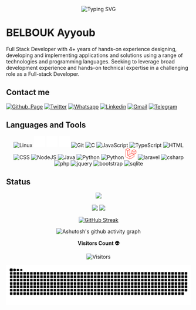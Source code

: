 <div align="center">

![Typing SVG](https://readme-typing-svg.herokuapp.com?font=VictorMono&weight=900&size=30&duration=1500&pause=1500&color=FDAE57&center=true&vCenter=true&width=500&lines=Hey!+I'm+Ayyoub+;A+Full+Stack++Developer;And+a+Graphic+Designer;I'm+a+FREELANCER)

</div>

# BELBOUK Ayyoub

Full Stack Developer with 4+ years of hands-on experience designing, developing and implementing applications and solutions using a range of technologies and programming languages. Seeking to leverage broad development experience and hands-on technical expertise in a challenging role as a Full-stack Developer.


## Contact me

[![Github_Page](https://img.shields.io/badge/|-Github_Page-black?logo=github&style=flat-square)](https://belboukayyoub.github.io/)
[![Twitter](https://img.shields.io/badge/|-Twitter-blue?logo=twitter&style=flat-square)](https://twitter.com/belboukayyoub)
[![Whatsapp](https://img.shields.io/badge/|-Whatsapp-greenn?logo=whatsapp&style=flat-square)](https://wa.me/+212606196345)
[![Linkedin](https://img.shields.io/badge/|-Linkedin-blue?logo=linkedin&style=flat-square)](https://www.linkedin.com/in/belbouk-ayyoub)
[![Gmail](https://img.shields.io/badge/|-Gmail-red?logo=gmail&style=flat-square)](mailto:belboukayyoub@gmail.com)
[![Telegram](https://img.shields.io/badge/|-Telegram-blue?logo=telegram&style=flat-square)](https://t.me/belbouk)

## Languages and Tools

<div align="center">
    <img  alt="Linux" width="30px" src="https://cdn.jsdelivr.net/gh/devicons/devicon/icons/linux/linux-original.svg" />
    <img  alt="mxlinux" width="30px" src="./assets/img/mxlinux.svg" />
    <img  alt="Bash" width="30px" src="./assets/img/bash.svg" />
    <img  alt="GitHub" width="30px" src="./assets/img/gitHub.svg" />
    <img  alt="Git" width="30px" src="https://cdn.jsdelivr.net/gh/devicons/devicon/icons/git/git-original.svg" />
    <img  alt="C" width="30px" src="https://cdn.jsdelivr.net/gh/devicons/devicon/icons/c/c-original.svg" />
    <img  alt="JavaScript" width="30px" src="https://cdn.jsdelivr.net/gh/devicons/devicon/icons/javascript/javascript-original.svg" />
    <img  alt="TypeScript" width="30px" src="https://cdn.jsdelivr.net/gh/devicons/devicon/icons/typescript/typescript-original.svg" />
    <img  alt="HTML" width="30px" src="https://cdn.jsdelivr.net/gh/devicons/devicon/icons/html5/html5-original.svg" />
    <img  alt="CSS" width="30px" src="https://cdn.jsdelivr.net/gh/devicons/devicon/icons/css3/css3-original.svg" />
    <img  alt="NodeJS" width="30px" src="https://cdn.jsdelivr.net/gh/devicons/devicon/icons/nodejs/nodejs-original.svg" />
    <img  alt="Java" width="30px" src="https://cdn.jsdelivr.net/gh/devicons/devicon/icons/java/java-original.svg"/>
    <img  alt="Python" width="30px" src="https://cdn.jsdelivr.net/gh/devicons/devicon/icons/python/python-original.svg" />
    <img  alt="Python" width="30px"  src="https://cdn.jsdelivr.net/gh/devicons/devicon/icons/vuejs/vuejs-original.svg" />
    <img  alt="vuejs" width="30px"  src="./assets/img/vuejs.svg" />
    <img  alt="laravel" width="30px"  src="https://cdn.jsdelivr.net/gh/devicons/devicon/icons/csharp/csharp-plain.svg" />
    <img  alt="csharp" height="40px"  src="https://cdn.jsdelivr.net/gh/devicons/devicon/icons/php/php-plain.svg" />
    <img  alt="php" width="30px"  src="https://cdn.jsdelivr.net/gh/devicons/devicon/icons/jquery/jquery-plain-wordmark.svg" />
    <img  alt="jquery" width="30px"  src="https://cdn.jsdelivr.net/gh/devicons/devicon/icons/bootstrap/bootstrap-original.svg" />
    <img  alt="bootstrap" height="40px"  src="https://cdn.jsdelivr.net/gh/devicons/devicon/icons/mysql/mysql-original-wordmark.svg" />
    <img  alt="sqlite" height="40px"  src="https://cdn.jsdelivr.net/gh/devicons/devicon/icons/sqlite/sqlite-original-wordmark.svg" />
</div>

## Status

<div align="center">

![](https://github-profile-trophy.vercel.app/?username=belboukayyoub&theme=juicyfresh&margin-w=15&margin-h=15no-frame=true&no-bg=true)

</div>
<div align="center">  

![](https://github-readme-stats.vercel.app/api?username=belboukayyoub&theme=transparent&show_icons=true&count_private=true&hide_border=true&title_color=ffffff&icon_color=ffffff&text_color=FDAE57)
![](https://github-readme-stats.vercel.app/api/top-langs/?username=belboukayyoub&theme=transparent&layout=compact&hide_border=true&title_color=ffffff&text_color=FDAE57)

</div>

<!--Total Contributions--> 
<div align="center">

[![GitHub Streak](https://github-readme-streak-stats.herokuapp.com?user=belboukayyoub&theme=great-gatsby&hide_border=true&mode=weekly&background=FF5B5B00&dates=FFFFFF&currStreakLabel=FDAE57&stroke=EBEBEB&ring=FDAE57&fire=FDAE57)](https://git.io/streak-stats)

</div>
<div align="center">

![Ashutosh's github activity graph](https://github-readme-activity-graph.cyclic.app/graph?username=belboukayyoub&bg_color=0d1117&color=ffffff&line=fdae57&point=fdae60&area=true&hide_border=true)
</div>
<!--visits-->   
<div align="center">

 **Visitors Count 👽**

![Visitors](https://profile-counter.glitch.me/belboukayyoub/count.svg)




![snake gif](https://github.com/belboukayyoub/belboukayyoub/blob/output/github-contribution-grid-snake.svg)

</div>
